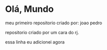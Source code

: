 # Olá, Mundo
 meu primeiro repositorio criado por: joao pedro

 repositorio criado por um cara do rj.

essa linha eu adicionei agora
